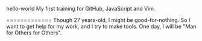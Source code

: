 hello-world
My first training for GitHub, JavaScript and Vim.

=============
Though 27 years-old, I might be good-for-nothing.
So I want to get help for my work, and I try to make tools.
One day, I will be "Man for Others for Others".
